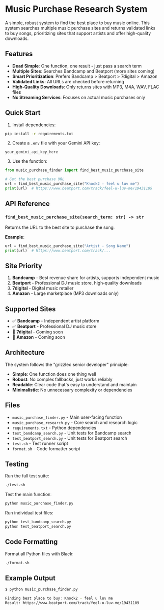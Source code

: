 # Music Purchase Research System

A simple, robust system to find the best place to buy music online. This system searches multiple music purchase sites and returns validated links to buy songs, prioritizing sites that support artists and offer high-quality downloads.

## Features

- **Dead Simple**: One function, one result - just pass a search term
- **Multiple Sites**: Searches Bandcamp and Beatport (more sites coming)
- **Smart Prioritization**: Prefers Bandcamp > Beatport > 7digital > Amazon
- **Validated Links**: All URLs are checked before returning
- **High-Quality Downloads**: Only returns sites with MP3, M4A, WAV, FLAC files
- **No Streaming Services**: Focuses on actual music purchases only

## Quick Start

1. Install dependencies:
```bash
pip install -r requirements.txt
```

2. Create a `.env` file with your Gemini API key:
```
your_gemini_api_key_here
```

3. Use the function:
```python
from music_purchase_finder import find_best_music_purchase_site

# Get the best purchase URL
url = find_best_music_purchase_site("Knock2 - feel u luv me")
print(url)  # https://www.beatport.com/track/feel-u-luv-me/19431109
```

## API Reference

### `find_best_music_purchase_site(search_term: str) -> str`

Returns the URL to the best site to purchase the song.

**Example:**
```python
url = find_best_music_purchase_site("Artist - Song Name")
print(url)  # https://www.beatport.com/track/...
```

## Site Priority

1. **Bandcamp** - Best revenue share for artists, supports independent music
2. **Beatport** - Professional DJ music store, high-quality downloads
3. **7digital** - Digital music retailer
4. **Amazon** - Large marketplace (MP3 downloads only)

## Supported Sites

- ✅ **Bandcamp** - Independent artist platform
- ✅ **Beatport** - Professional DJ music store  
- 🚧 **7digital** - Coming soon
- 🚧 **Amazon** - Coming soon

## Architecture

The system follows the "grizzled senior developer" principle:
- **Simple**: One function does one thing well
- **Robust**: No complex fallbacks, just works reliably
- **Readable**: Clear code that's easy to understand and maintain
- **Minimalistic**: No unnecessary complexity or dependencies

## Files

- `music_purchase_finder.py` - Main user-facing function
- `music_purchase_research.py` - Core search and research logic
- `requirements.txt` - Python dependencies
- `test_bandcamp_search.py` - Unit tests for Bandcamp search
- `test_beatport_search.py` - Unit tests for Beatport search
- `test.sh` - Test runner script
- `format.sh` - Code formatter script

## Testing

Run the full test suite:
```bash
./test.sh
```

Test the main function:
```bash
python music_purchase_finder.py
```

Run individual test files:
```bash
python test_bandcamp_search.py
python test_beatport_search.py
```

## Code Formatting

Format all Python files with Black:
```bash
./format.sh
```

## Example Output

```bash
$ python music_purchase_finder.py

Finding best place to buy: Knock2 - feel u luv me
Result: https://www.beatport.com/track/feel-u-luv-me/19431109
``` 
